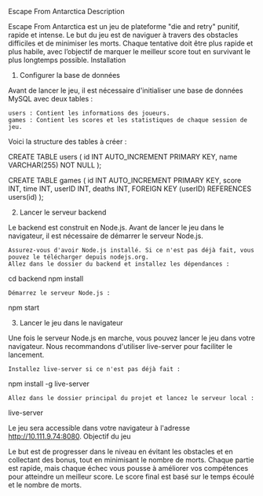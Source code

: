 Escape From Antarctica
Description

Escape From Antarctica est un jeu de plateforme "die and retry" punitif, rapide et intense. Le but du jeu est de naviguer à travers des obstacles difficiles et de minimiser les morts. Chaque tentative doit être plus rapide et plus habile, avec l’objectif de marquer le meilleur score tout en survivant le plus longtemps possible.
Installation
1. Configurer la base de données

Avant de lancer le jeu, il est nécessaire d'initialiser une base de données MySQL avec deux tables :

    users : Contient les informations des joueurs.
    games : Contient les scores et les statistiques de chaque session de jeu.

Voici la structure des tables à créer :

CREATE TABLE users (
  id INT AUTO_INCREMENT PRIMARY KEY,
  name VARCHAR(255) NOT NULL
);

CREATE TABLE games (
  id INT AUTO_INCREMENT PRIMARY KEY,
  score INT,
  time INT,
  userID INT,
  deaths INT,
  FOREIGN KEY (userID) REFERENCES users(id)
);

2. Lancer le serveur backend

Le backend est construit en Node.js. Avant de lancer le jeu dans le navigateur, il est nécessaire de démarrer le serveur Node.js.

    Assurez-vous d'avoir Node.js installé. Si ce n'est pas déjà fait, vous pouvez le télécharger depuis nodejs.org.
    Allez dans le dossier du backend et installez les dépendances :

cd backend
npm install

    Démarrez le serveur Node.js :

npm start

3. Lancer le jeu dans le navigateur

Une fois le serveur Node.js en marche, vous pouvez lancer le jeu dans votre navigateur. Nous recommandons d'utiliser live-server pour faciliter le lancement.

    Installez live-server si ce n'est pas déjà fait :

npm install -g live-server

    Allez dans le dossier principal du projet et lancez le serveur local :

live-server

Le jeu sera accessible dans votre navigateur à l'adresse http://10.111.9.74:8080.
Objectif du jeu

Le but est de progresser dans le niveau en évitant les obstacles et en collectant des bonus, tout en minimisant le nombre de morts. Chaque partie est rapide, mais chaque échec vous pousse à améliorer vos compétences pour atteindre un meilleur score. Le score final est basé sur le temps écoulé et le nombre de morts.
